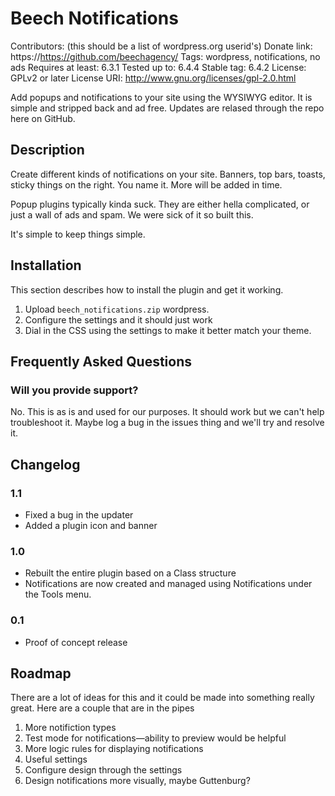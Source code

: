 # Beech Notifications

Contributors: (this should be a list of wordpress.org userid's)
Donate link: https://https://github.com/beechagency/
Tags: wordpress, notifications, no ads
Requires at least: 6.3.1
Tested up to: 6.4.4
Stable tag: 6.4.2
License: GPLv2 or later
License URI: http://www.gnu.org/licenses/gpl-2.0.html

Add popups and notifications to your site using the WYSIWYG editor. It is simple and stripped back and ad free. Updates are relased through the repo here on GitHub.

## Description 

Create different kinds of notifications on your site. Banners, top bars, toasts, sticky things on the right. You name it. More will be added in time.

Popup plugins typically kinda suck. They are either hella complicated, or just a wall of ads and spam. We were sick of it so built this.

It's simple to keep things simple. 

## Installation

This section describes how to install the plugin and get it working.

1. Upload `beech_notifications.zip` wordpress.
2. Configure the settings and it should just work
3. Dial in the CSS using the settings to make it better match your theme.

## Frequently Asked Questions

### Will you provide support?

No. This is as is and used for our purposes. It should work but we can't help troubleshoot it. Maybe log a bug in the issues thing and we'll try and resolve it.


## Changelog 

### 1.1 
* Fixed a bug in the updater
* Added a plugin icon and banner

### 1.0
* Rebuilt the entire plugin based on a Class structure
* Notifications are now created and managed using Notifications under the Tools menu.

### 0.1
* Proof of concept release

## Roadmap

There are a lot of ideas for this and it could be made into something really great. Here are a couple that are in the pipes

1. More notifiction types
2. Test mode for notifications—ability to preview would be helpful
3. More logic rules for displaying notifications
4. Useful settings
5. Configure design through the settings
6. Design notifications more visually, maybe Guttenburg?
